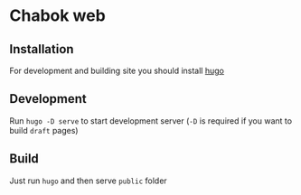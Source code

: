 # Chabok web

## Installation
For development and building site you should install [hugo](https://gohugo.io/getting-started/installing/)

## Development
Run `hugo -D serve` to start development server (`-D` is required if you want to build `draft` pages)


## Build
Just run `hugo` and then serve `public` folder